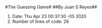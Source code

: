 #The Guessing Game#
##By Juan S Reyes##
1. Date:
Thu Apr 23 00:37:30 -05 2020
2. Number of lines of code:
28
